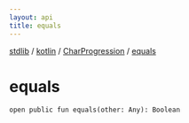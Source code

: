 ```yaml
---
layout: api
title: equals
---
```

[stdlib](../../index.html) / [kotlin](../index.html) / [CharProgression](index.html) / [equals](equals.html)

# equals

```
open public fun equals(other: Any): Boolean
```
